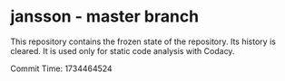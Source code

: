 # jansson - master branch

This repository contains the frozen state of the repository.
Its history is cleared. It is used only for static code
analysis with Codacy.

Commit Time: 1734464524